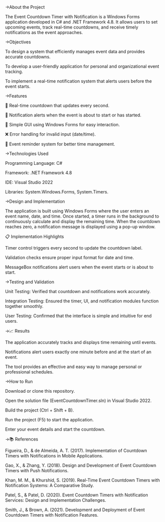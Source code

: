 ->About the Project

The Event Countdown Timer with Notification is a Windows Forms application developed in C# and .NET Framework 4.8.
It allows users to set upcoming events, track real-time countdowns, and receive timely notifications as the event approaches.

->Objectives

To design a system that efficiently manages event data and provides accurate countdowns.

To develop a user-friendly application for personal and organizational event tracking.

To implement a real-time notification system that alerts users before the event starts.

->Features

🧭 Real-time countdown that updates every second.

🔔 Notification alerts when the event is about to start or has started.

🧩 Simple GUI using Windows Forms for easy interaction.

❌ Error handling for invalid input (date/time).

📅 Event reminder system for better time management.

->Technologies Used

Programming Language: C#

Framework: .NET Framework 4.8

IDE: Visual Studio 2022

Libraries: System.Windows.Forms, System.Timers.

->Design and Implementation

The application is built using Windows Forms where the user enters an event name, date, and time.
Once started, a timer runs in the background to continuously calculate and display the remaining time.
When the countdown reaches zero, a notification message is displayed using a pop-up window.

📋 Implementation Highlights

Timer control triggers every second to update the countdown label.

Validation checks ensure proper input format for date and time.

MessageBox notifications alert users when the event starts or is about to start.

->Testing and Validation

Unit Testing: Verified that countdown and notifications work accurately.

Integration Testing: Ensured the timer, UI, and notification modules function together smoothly.

User Testing: Confirmed that the interface is simple and intuitive for end users.

->📈 Results

The application accurately tracks and displays time remaining until events.

Notifications alert users exactly one minute before and at the start of an event.

The tool provides an effective and easy way to manage personal or professional schedules.

->How to Run

Download or clone this repository.

Open the solution file (EventCountdownTimer.sln) in Visual Studio 2022.

Build the project (Ctrl + Shift + B).

Run the project (F5) to start the application.

Enter your event details and start the countdown.

->📚 References

Figueira, D., & de Almeida, A. T. (2017). Implementation of Countdown Timers with Notifications in Mobile Applications.

Gao, X., & Zhang, Y. (2018). Design and Development of Event Countdown Timers with Push Notifications.

Khan, M. M., & Khurshid, S. (2019). Real-Time Event Countdown Timers with Notification Systems: A Comparative Study.

Patel, S., & Patel, D. (2020). Event Countdown Timers with Notification Services: Design and Implementation Challenges.

Smith, J., & Brown, A. (2021). Development and Deployment of Event Countdown Timers with Notification Features.
